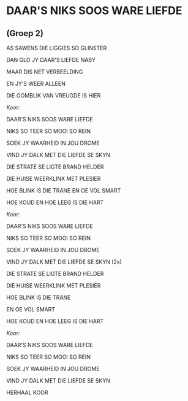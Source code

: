 # DAAR'S NIKS SOOS WARE LIEFDE
## (Groep 2)

AS SAWENS DIE LIGGIES SO GLINSTER

DAN GLO JY DAAR'S LIEFDE NABY

MAAR DIS NET VERBEELDING

EN JY'S WEER ALLEEN

DIE OOMBLIK VAN VREUGDE IS HIER


_Koor:_

DAAR'S NIKS SOOS WARE LIEFDE

NIKS SO TEER SO MOOI SO REIN

SOEK JY WAARHEID IN JOU DROME

VIND JY DALK MET DIE LIEFDE SE SKYN


DIE STRATE SE LIGTE BRAND HELDER

DIE HUISE WEERKLINK MET PLESIER

HOE BLINK IS DIE TRANE EN OE VOL SMART

HOE KOUD EN HOE LEEG IS DIE HART


_Koor:_

DAAR'S NIKS SOOS WARE LIEFDE

NIKS SO TEER SO MOOI SO REIN

SOEK JY WAARHEID IN JOU DROME

VIND JY DALK MET DIE LIEFDE SE SKYN (2x)


DIE STRATE SE LIGTE BRAND HELDER

DIE HUISE WEERKLINK MET PLESIER

HOE BLINK IS DIE TRANE

EN OE VOL SMART

HOE KOUD EN HOE LEEG IS DIE HART


_Koor:_

DAAR'S NIKS SOOS WARE LIEFDE

NIKS SO TEER SO MOOI SO REIN

SOEK JY WAARHEID IN JOU DROME

VIND JY DALK MET DIE LIEFDE SE SKYN


HERHAAL KOOR

